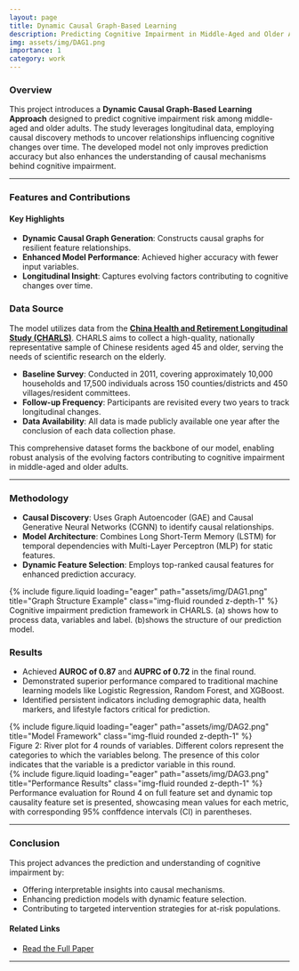 ```yaml
---
layout: page
title: Dynamic Causal Graph-Based Learning
description: Predicting Cognitive Impairment in Middle-Aged and Older Adults using a novel approach.
img: assets/img/DAG1.png
importance: 1
category: work
---
```


### Overview

This project introduces a **Dynamic Causal Graph-Based Learning Approach** designed to predict cognitive impairment risk among middle-aged and older adults. The study leverages longitudinal data, employing causal discovery methods to uncover relationships influencing cognitive changes over time. The developed model not only improves prediction accuracy but also enhances the understanding of causal mechanisms behind cognitive impairment.

---

### Features and Contributions

#### Key Highlights
- **Dynamic Causal Graph Generation**: Constructs causal graphs for resilient feature relationships.
- **Enhanced Model Performance**: Achieved higher accuracy with fewer input variables.
- **Longitudinal Insight**: Captures evolving factors contributing to cognitive changes over time.

### Data Source

The model utilizes data from the **[China Health and Retirement Longitudinal Study (CHARLS)](https://charls.pku.edu.cn/en/)**. CHARLS aims to collect a high-quality, nationally representative sample of Chinese residents aged 45 and older, serving the needs of scientific research on the elderly.
- **Baseline Survey**: Conducted in 2011, covering approximately 10,000 households and 17,500 individuals across 150 counties/districts and 450 villages/resident committees.
- **Follow-up Frequency**: Participants are revisited every two years to track longitudinal changes.
- **Data Availability**: All data is made publicly available one year after the conclusion of each data collection phase.

This comprehensive dataset forms the backbone of our model, enabling robust analysis of the evolving factors contributing to cognitive impairment in middle-aged and older adults.

---

### Methodology

- **Causal Discovery**: Uses Graph Autoencoder (GAE) and Causal Generative Neural Networks (CGNN) to identify causal relationships.
- **Model Architecture**: Combines Long Short-Term Memory (LSTM) for temporal dependencies with Multi-Layer Perceptron (MLP) for static features.
- **Dynamic Feature Selection**: Employs top-ranked causal features for enhanced prediction accuracy.

<div class="mt-3">
    {% include figure.liquid loading="eager" path="assets/img/DAG1.png" title="Graph Structure Example" class="img-fluid rounded z-depth-1" %}
</div>
<div class="caption">
    Cognitive impairment prediction framework in CHARLS. (a) shows how to process data, variables and label. (b)shows the structure of our prediction model.
</div>

### Results

- Achieved **AUROC of 0.87** and **AUPRC of 0.72** in the final round.
- Demonstrated superior performance compared to traditional machine learning models like Logistic Regression, Random Forest, and XGBoost.
- Identified persistent indicators including demographic data, health markers, and lifestyle factors critical for prediction.


<div class="mt-3">
    {% include figure.liquid loading="eager" path="assets/img/DAG2.png" title="Model Framework" class="img-fluid rounded z-depth-1" %}
</div>
<div class="caption">
    Figure 2: River plot for 4 rounds of variables. Different colors represent the categories to which the variables belong. The presence of this color indicates that the variable is a predictor variable in this round.
</div>

<div class="mt-3">
    {% include figure.liquid loading="eager" path="assets/img/DAG3.png" title="Performance Results" class="img-fluid rounded z-depth-1" %}
</div>
<div class="caption">
    Performance evaluation for Round 4 on full feature set and dynamic top causality feature set is presented, showcasing mean values for each metric, with corresponding 95% conffdence intervals (CI) in parentheses. 
</div>

---

### Conclusion

This project advances the prediction and understanding of cognitive impairment by:
- Offering interpretable insights into causal mechanisms.
- Enhancing prediction models with dynamic feature selection.
- Contributing to targeted intervention strategies for at-risk populations.

#### Related Links
- [Read the Full Paper](https://escholarship.org/uc/item/1gm9n38h)

---

